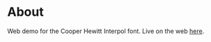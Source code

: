 # About

Web demo for the Cooper Hewitt Interpol font. Live on the web [here](http://cooper-hewitt-interpol.leomartin.net/).
